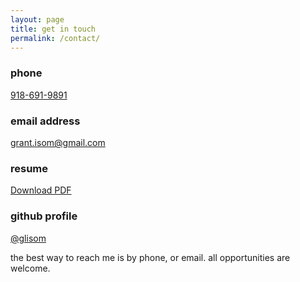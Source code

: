 ```yaml
---
layout: page
title: get in touch
permalink: /contact/
---
```

<h3>phone</h3>
<a href="tel:9186919891">918-691-9891</a>
<br />
<h3>email address</h3>
<a href="mailto:grant.isom@gmail.com">grant.isom@gmail.com</a>
<br />
<h3>resume</h3>
<a href="/Grant_Isom_Resume.pdf">Download PDF</a>
<br />
<h3>github profile</h3>
<a href="http://github.com/glisom">@glisom</a>
<p>the best way to reach me is by phone, or email. all opportunities are welcome.</p>
